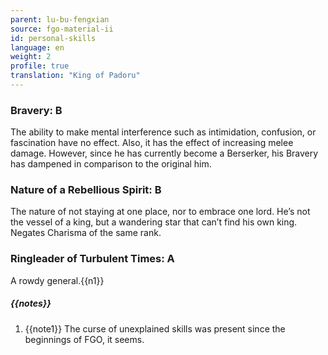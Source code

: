 ```yaml
---
parent: lu-bu-fengxian
source: fgo-material-ii
id: personal-skills
language: en
weight: 2
profile: true
translation: "King of Padoru"
---
```


### Bravery: B
The ability to make mental interference such as intimidation, confusion, or fascination have no effect.
Also, it has the effect of increasing melee damage. However, since he has currently become a Berserker, his Bravery has dampened in comparison to the original him.

### Nature of a Rebellious Spirit: B

The nature of not staying at one place, nor to embrace one lord.
He’s not the vessel of a king, but a wandering star that can’t find his own king.
Negates Charisma of the same rank.

### Ringleader of Turbulent Times: A

A rowdy general.{{n1}}

##### {{notes}}

1. {{note1}} The curse of unexplained skills was present since the beginnings of FGO, it seems.
